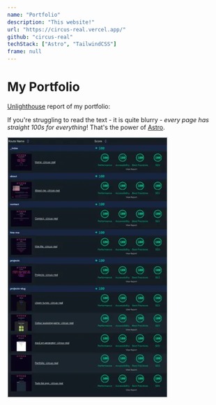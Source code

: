 ```yaml
---
name: "Portfolio"
description: "This website!"
url: "https://circus-real.vercel.app/"
github: "circus-real"
techStack: ["Astro", "TailwindCSS"]
frame: null
---
```


# My Portfolio

[Unlighthouse](https://unlighthouse.dev/) report of my portfolio:

If you're struggling to read the text - it is quite blurry - _every page has straight 100s for everything_! That's the power of [Astro](https://astro.build).

![Unlighthouse report](../../assets/unlighthouse_report_26nov.webp)
